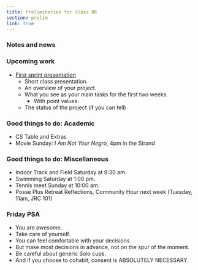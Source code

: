 ```yaml
---
title: Preliminaries for class 06
section: prelim
link: true
---
```

### Notes and news

### Upcoming work

* [First sprint presentation](../reports/sprint-01)
    * Short class presentation.
    * An overview of your project.
    * What you see as your main tasks for the first two weeks.
        * With point values.
    * The status of the project (if you can tell)

### Good things to do: Academic

* CS Table and Extras
* Movie Sunday: _I Am Not Your Negro_, 4pm in the Strand

### Good things to do: Miscellaneous

* Indoor Track and Field Saturday at 9:30 am.
* Swimming Saturday at 1:00 pm.
* Tennis meet Sunday at 10:00 am.
* Posse Plus Retreat Reflections, Community Hour next week (Tuesday,
  11am, JRC 101)

### Friday PSA

* You are awesome.
* Take care of yourself.
* You can feel comfortable with your decisions.
* But make most decisions in advance, not on the spur of the
  moment.
* Be careful about generic Solo cups.
* And if you choose to cohabit, consent is ABSOLUTELY NECESSARY.

